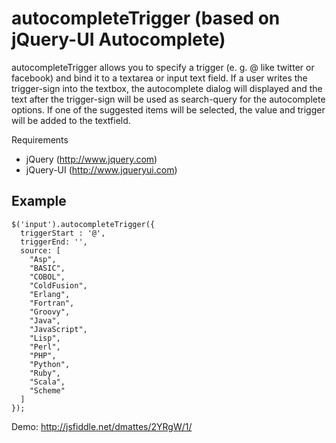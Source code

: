 autocompleteTrigger (based on jQuery-UI Autocomplete)
================================

autocompleteTrigger allows you to specify a trigger (e. g. @ like twitter or facebook) and bind it to a textarea or input text field.
If a user writes the trigger-sign into the textbox, the autocomplete dialog will displayed and the text after the trigger-sign will be used as search-query for the autocomplete options. If one of the suggested items will be selected, the value and trigger will be added to the textfield.

Requirements

  - jQuery (http://www.jquery.com)
  - jQuery-UI (http://www.jqueryui.com)

Example
---
```
$('input').autocompleteTrigger({
  triggerStart : '@',
  triggerEnd: '',
  source: [
    "Asp",
    "BASIC",
    "COBOL",
    "ColdFusion",
    "Erlang",
    "Fortran",
    "Groovy",
    "Java",
    "JavaScript",
    "Lisp",
    "Perl",
    "PHP",
    "Python",
    "Ruby",
    "Scala",
    "Scheme"
  ]
});
```

Demo: http://jsfiddle.net/dmattes/2YRgW/1/
